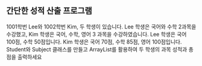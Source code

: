 ## 간단한 성적 산출 프로그램

1001학번 Lee와 1002학번 Kim, 두 학생이 있습니다. 
Lee 학생은 국어와 수학 2과목을 수강했고, Kim 학생은 국어, 수학, 영어 3 과목을 수강하였습니다.
Lee 학생은 국어 100점, 수학 50점입니다. 
Kim 학생은 국어 70점, 수학 85점, 영어 100점입니다. 
Student와 Subject 클래스를 만들고 ArrayList를 활용하여 두 학생의 과목 성적과 총점을 출력하세요
